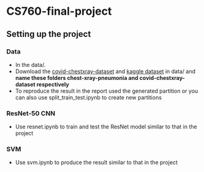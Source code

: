 # CS760-final-project

## Setting up the project
### Data
* In the data/.
* Download the [covid-chestxray-dataset](https://github.com/ieee8023/covid-chestxray-dataset) and [kaggle dataset](https://www.kaggle.com/paultimothymooney/chest-xray-pneumonia) in data/ and 
**name these folders chest-xray-pneumonia and covid-chestxray-dataset respectively**
* To reproduce the result in the report used the generated partition or you can also use split_train_test.ipynb to create new partitions


### ResNet-50 CNN
* Use resnet.ipynb to train and test the ResNet model similar to that in the project

### SVM
* Use svm.ipynb to produce the result similar to that in the project

